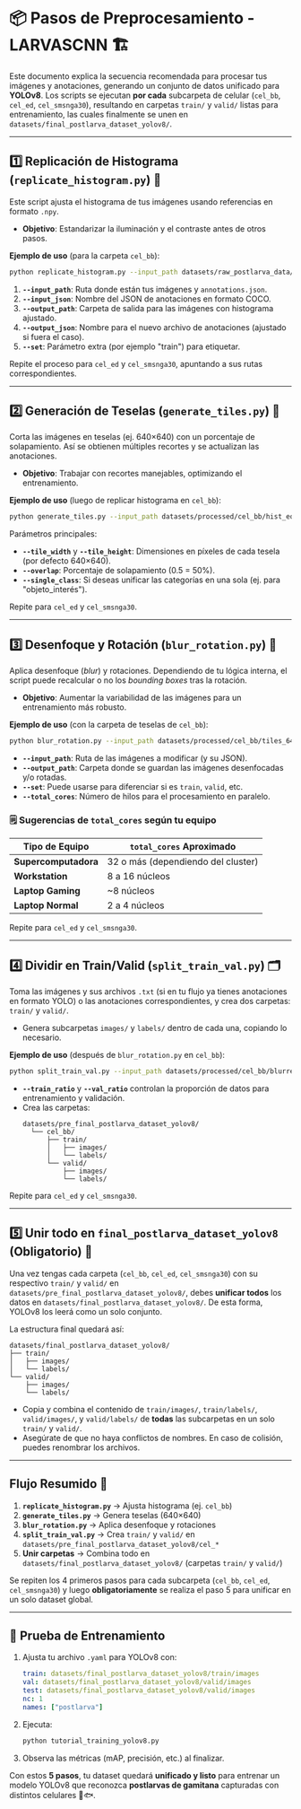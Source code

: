 # 📦 Pasos de Preprocesamiento - LARVASCNN 🏗️

Este documento explica la secuencia recomendada para procesar tus imágenes y anotaciones, generando un conjunto de datos unificado para **YOLOv8**. Los scripts se ejecutan **por cada** subcarpeta de celular (`cel_bb`, `cel_ed`, `cel_smsnga30`), resultando en carpetas `train/` y `valid/` listas para entrenamiento, las cuales finalmente se unen en `datasets/final_postlarva_dataset_yolov8/`.

---

## 1️⃣ Replicación de Histograma (`replicate_histogram.py`) 🌈

Este script ajusta el histograma de tus imágenes usando referencias en formato `.npy`.

- **Objetivo**: Estandarizar la iluminación y el contraste antes de otros pasos.

**Ejemplo de uso** (para la carpeta `cel_bb`):

```bash
python replicate_histogram.py --input_path datasets/raw_postlarva_data/cel_bb --input_json annotations.json --output_path datasets/processed/cel_bb/hist_equalized --output_json hist_equalized_annotations.json --set train
```

1. **`--input_path`**: Ruta donde están tus imágenes y `annotations.json`.
2. **`--input_json`**: Nombre del JSON de anotaciones en formato COCO.
3. **`--output_path`**: Carpeta de salida para las imágenes con histograma ajustado.
4. **`--output_json`**: Nombre para el nuevo archivo de anotaciones (ajustado si fuera el caso).
5. **`--set`**: Parámetro extra (por ejemplo "train") para etiquetar.

Repite el proceso para `cel_ed` y `cel_smsnga30`, apuntando a sus rutas correspondientes.

---

## 2️⃣ Generación de Teselas (`generate_tiles.py`) 🧩

Corta las imágenes en teselas (ej. 640×640) con un porcentaje de solapamiento. Así se obtienen múltiples recortes y se actualizan las anotaciones.

- **Objetivo**: Trabajar con recortes manejables, optimizando el entrenamiento.

**Ejemplo de uso** (luego de replicar histograma en `cel_bb`):

```bash
python generate_tiles.py --input_path datasets/processed/cel_bb/hist_equalized --input_json hist_equalized_annotations.json --output_path datasets/processed/cel_bb/tiles_640x640 --output_json tiles_annotations.json --tile_width 640 --tile_height 640 --overlap 0.5 --single_class True
```

Parámetros principales:

- **`--tile_width`** y **`--tile_height`**: Dimensiones en píxeles de cada tesela (por defecto 640×640).
- **`--overlap`**: Porcentaje de solapamiento (0.5 = 50%).
- **`--single_class`**: Si deseas unificar las categorías en una sola (ej. para "objeto_interés").

Repite para `cel_ed` y `cel_smsnga30`.

---

## 3️⃣ Desenfoque y Rotación (`blur_rotation.py`) 🎨

Aplica desenfoque (*blur*) y rotaciones. Dependiendo de tu lógica interna, el script puede recalcular o no los *bounding boxes* tras la rotación.

- **Objetivo**: Aumentar la variabilidad de las imágenes para un entrenamiento más robusto.

**Ejemplo de uso** (con la carpeta de teselas de `cel_bb`):

```bash
python blur_rotation.py --input_path datasets/processed/cel_bb/tiles_640x640 --input_json tiles_annotations.json --output_path datasets/processed/cel_bb/blurred_rotated --set train --total_cores 6
```

- **`--input_path`**: Ruta de las imágenes a modificar (y su JSON).
- **`--output_path`**: Carpeta donde se guardan las imágenes desenfocadas y/o rotadas.
- **`--set`**: Puede usarse para diferenciar si es `train`, `valid`, etc.
- **`--total_cores`**: Número de hilos para el procesamiento en paralelo.

### 🗒️ Sugerencias de `total_cores` según tu equipo

| **Tipo de Equipo**    | **`total_cores` Aproximado** |
|-----------------------|-------------------------------|
| **Supercomputadora**  | 32 o más (dependiendo del cluster) |
| **Workstation**       | 8 a 16 núcleos               |
| **Laptop Gaming**     | ~8 núcleos                   |
| **Laptop Normal**     | 2 a 4 núcleos                |

Repite para `cel_ed` y `cel_smsnga30`.

---

## 4️⃣ Dividir en Train/Valid (`split_train_val.py`) 🗂️

Toma las imágenes y sus archivos `.txt` (si en tu flujo ya tienes anotaciones en formato YOLO) o las anotaciones correspondientes, y crea dos carpetas: `train/` y `valid/`.

- Genera subcarpetas `images/` y `labels/` dentro de cada una, copiando lo necesario.

**Ejemplo de uso** (después de `blur_rotation.py` en `cel_bb`):

```bash
python split_train_val.py --input_path datasets/processed/cel_bb/blurred_rotated --output_path datasets/pre_final_postlarva_dataset_yolov8/cel_bb --train_ratio 0.8 --val_ratio 0.2
```

- **`--train_ratio`** y **`--val_ratio`** controlan la proporción de datos para entrenamiento y validación.
- Crea las carpetas:
  ```
  datasets/pre_final_postlarva_dataset_yolov8/
    └── cel_bb/
        ├── train/
        │   ├── images/
        │   └── labels/
        └── valid/
            ├── images/
            └── labels/
  ```

Repite para `cel_ed` y `cel_smsnga30`.

---

## 5️⃣ Unir todo en `final_postlarva_dataset_yolov8` (Obligatorio) 🏁

Una vez tengas cada carpeta (`cel_bb`, `cel_ed`, `cel_smsnga30`) con su respectivo `train/` y `valid/` en `datasets/pre_final_postlarva_dataset_yolov8/`, debes **unificar todos** los datos en `datasets/final_postlarva_dataset_yolov8/`. De esta forma, YOLOv8 los leerá como un solo conjunto.

La estructura final quedará así:

```
datasets/final_postlarva_dataset_yolov8/
├── train/
│   ├── images/
│   └── labels/
└── valid/
    ├── images/
    └── labels/
```

- Copia y combina el contenido de `train/images/`, `train/labels/`, `valid/images/`, y `valid/labels/` de **todas** las subcarpetas en un solo `train/` y `valid/`.
- Asegúrate de que no haya conflictos de nombres. En caso de colisión, puedes renombrar los archivos.

---

## Flujo Resumido 🚀

1. **`replicate_histogram.py`** → Ajusta histograma (ej. `cel_bb`)
2. **`generate_tiles.py`** → Genera teselas (640×640)
3. **`blur_rotation.py`** → Aplica desenfoque y rotaciones
4. **`split_train_val.py`** → Crea `train/` y `valid/` en `datasets/pre_final_postlarva_dataset_yolov8/cel_*`
5. **Unir carpetas** → Combina todo en `datasets/final_postlarva_dataset_yolov8/` (carpetas `train/` y `valid/`)

Se repiten los 4 primeros pasos para cada subcarpeta (`cel_bb`, `cel_ed`, `cel_smsnga30`) y luego **obligatoriamente** se realiza el paso 5 para unificar en un solo dataset global.

---

## 🎯 Prueba de Entrenamiento

1. Ajusta tu archivo `.yaml` para YOLOv8 con:
   ```yaml
   train: datasets/final_postlarva_dataset_yolov8/train/images
   val: datasets/final_postlarva_dataset_yolov8/valid/images
   test: datasets/final_postlarva_dataset_yolov8/valid/images
   nc: 1
   names: ["postlarva"]
   ```
2. Ejecuta:
   ```bash
   python tutorial_training_yolov8.py
   ```
3. Observa las métricas (mAP, precisión, etc.) al finalizar.

Con estos **5 pasos**, tu dataset quedará **unificado y listo** para entrenar un modelo YOLOv8 que reconozca **postlarvas de gamitana** capturadas con distintos celulares 📸🐟.
